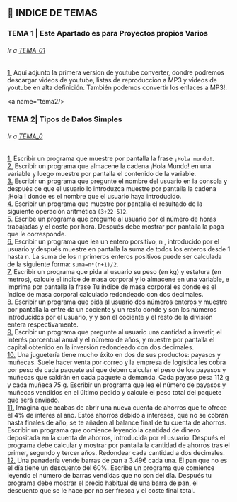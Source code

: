 ## :file_folder: INDICE DE TEMAS

<a name="tema1"/>

###  TEMA 1 | Este Apartado es para Proyectos propios Varios
###### Ir a [TEMA_01](https://github.com/m0ltr3x/aprende-python-con-m0ltr3x/tree/main/proyectos_Varios)

[1.](hhttps://github.com/m0ltr3x/aprende-python-con-m0ltr3x/blob/main/proyectos_Varios/ConversorYT_M0ltr3x.py) Aquí adjunto la primera version de youtube converter, dondre podremos descargar videos de youtube, listas de reproduccion a MP3 y videos de youtube en alta definición. También podemos convertir los enlaces a MP3!.   


<a name="tema2/>

###  TEMA 2| Tipos de Datos Simples
###### Ir a [TEMA_0](https://github.com/m0ltr3x/aprende-python-con-m0ltr3x/tree/main/TEMA_01)

[1.](https://github.com/m0ltr3x/aprende-python-con-m0ltr3x/blob/main/TEMA_01/ejercicio1.py) Escribir un programa que muestre por pantalla la frase `¡Hola mundo!`.    
[2.](https://github.com/m0ltr3x/aprende-python-con-m0ltr3x/blob/main/TEMA_01/ejercicio2.py) Escribir un programa que almacene la cadena ¡Hola Mundo! en una variable y luego muestre por pantalla el contenido de la variable.  
[3.](https://github.com/m0ltr3x/aprende-python-con-m0ltr3x/blob/main/TEMA_01/ejercicio3.py) Escribir un programa que pregunte el nombre del usuario en la consola y después de que el usuario lo introduzca muestre por pantalla la cadena ¡Hola <nombre>! donde <nombre> es el nombre que el usuario haya introducido.   
[4.](https://github.com/m0ltr3x/aprende-python-con-m0ltr3x/blob/main/TEMA_01/ejercicio4.py) Escribir un programa que muestre por pantalla el resultado de la siguiente operación aritmética  `(3+22⋅5)2`.  
[5.](https://github.com/m0ltr3x/aprende-python-con-m0ltr3x/blob/main/TEMA_01/ejercicio5.py) Escribe un programa que pregunte al usuario por el número de horas trabajadas y el coste por hora. Después debe mostrar por pantalla la paga que le corresponde.  
[6.](https://github.com/m0ltr3x/aprende-python-con-m0ltr3x/blob/main/TEMA_01/ejercicio6.py) Escribir un programa que lea un entero porsitivo,  n , introducido por el usuario y después muestre en pantalla la suma de todos los enteros desde 1 hasta  n. La suma de los  n  primeros enteros positivos puede ser calculada de la siguiente forma: `suma=n*(n+1)/2`.   
[7.](https://github.com/m0ltr3x/aprende-python-con-m0ltr3x/blob/main/TEMA_01/ejercicio7.py) Escribir un programa que pida al usuario su peso (en kg) y estatura (en metros), calcule el índice de masa corporal y lo almacene en una variable, e imprima por pantalla la frase Tu índice de masa corporal es <imc> donde <imc> es el índice de masa corporal calculado redondeado con dos decimales.  
[8.](https://github.com/m0ltr3x/aprende-python-con-m0ltr3x/blob/main/TEMA_01/ejercicio8.py) Escribir un programa que pida al usuario dos números enteros y muestre por pantalla la <n> entre <m> da un cociente <c> y un resto <r> donde <n> y <m> son los números introducidos por el usuario, y <c> y <r> son el cociente y el resto de la división entera respectivamente.  
[9.](https://github.com/m0ltr3x/aprende-python-con-m0ltr3x/blob/main/TEMA_01/ejercicio9.py) Escribir un programa que pregunte al usuario una cantidad a invertir, el interés porcentual anual y el número de años, y muestre por pantalla el capital obtenido en la inversión redondeado con dos decimales.  
[10.](https://github.com/m0ltr3x/aprende-python-con-m0ltr3x/blob/main/TEMA_01/ejercicio10.py) Una juguetería tiene mucho éxito en dos de sus productos: payasos y muñecas. Suele hacer venta por correo y la empresa de logística les cobra por peso de cada paquete así que deben calcular el peso de los payasos y muñecas que saldrán en cada paquete a demanda. Cada payaso pesa 112 g y cada muñeca 75 g. Escribir un programa que lea el número de payasos y muñecas vendidos en el último pedido y calcule el peso total del paquete que será enviado.   
[11.](https://github.com/m0ltr3x/aprende-python-con-m0ltr3x/blob/main/TEMA_01/ejercicio11.py) Imagina que acabas de abrir una nueva cuenta de ahorros que te ofrece el 4% de interés al año. Estos ahorros debido a intereses, que no se cobran hasta finales de año, se te añaden al balance final de tu cuenta de ahorros. Escribir un programa que comience leyendo la cantidad de dinero depositada en la cuenta de ahorros, introducida por el usuario. Después el programa debe calcular y mostrar por pantalla la cantidad de ahorros tras el primer, segundo y tercer años. Redondear cada cantidad a dos decimales.   
[12.](https://github.com/m0ltr3x/aprende-python-con-m0ltr3x/blob/main/TEMA_01/ejercicio12.py) Una panadería vende barras de pan a 3.49€ cada una. El pan que no es el día tiene un descuento del 60%. Escribe un programa que comience leyendo el número de barras vendidas que no son del día. Después tu programa debe mostrar el precio habitual de una barra de pan, el descuento que se le hace por no ser fresca y el coste final total.  

